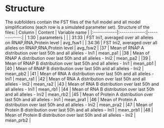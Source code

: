 # Structure 

The subfolders contain the FST files of the full model and all model simplifications (each row is a simulated parameter set).
Structure of the files:
| Column | Content | Variable name |
|:------------|:-------------:|-------------:|
| 1:30        | parameters          |          |
| 31:33       | FST Ini1, averaged over all alleles on RNAP,RNA,Protein level | avg_fsw1        |
| 34:36       | FST Ini2, averaged over all alleles on RNAP,RNA,Protein level | avg_fsw2        |
|37	|	Mean of RNAP A distribution over last 50h and all alleles - Ini1 |	mean_pa1 |
|38	 |	Mean of RNAP A distribution over last 50h and all alleles - Ini2 |	mean_pa2 |
|39	 |	Mean of RNAP B distribution over last 50h and all alleles - Ini1 |	mean_pb1 |
|40	 |	Mean of RNAP B distribution over last 50h and all alleles - Ini2 |	mean_pb2 |
|41	 |	Mean of RNA A distribution over last 50h and all alleles - Ini1 |	mean_ra1 |
|42	|	Mean of RNA A distribution over last 50h and all alleles - Ini2 |	mean_ra2 |
|43	|	Mean of RNA B distribution over last 50h and all alleles - Ini1 |	mean_rb1 |
|44	 |	Mean of RNA B distribution over last 50h and all alleles - Ini2 |	mean_rb2 |
|45	|	Mean of Protein A distribution over last 50h and all alleles - Ini1 |	mean_pra1 |
|46	|	Mean of Protein A distribution over last 50h and all alleles - Ini2 |	mean_pra2 |
|47 |	Mean of Protein B distribution over last 50h and all alleles - Ini1 |	mean_prb1 |
|48 |	Mean of Protein B distribution over last 50h and all alleles - Ini2 |	mean_prb2 |
